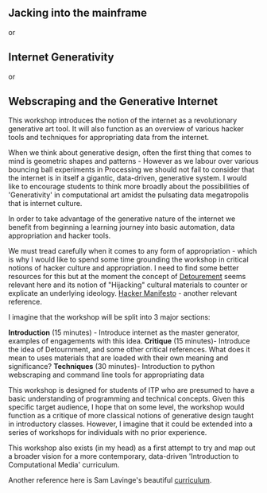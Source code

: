 ## Jacking into the mainframe
or
## Internet Generativity
or
## Webscraping and the Generative Internet

This workshop introduces the notion of the internet as a revolutionary generative art tool. It will also function as an overview of various hacker tools and techniques for appropriating data from the internet.


When we think about generative design, often the first thing that comes to mind is geometric shapes and patterns - However as we labour over various bouncing ball experiments in Processing we should not fail to consider that the internet is in itself a gigantic, data-driven, generative system. I would like to encourage students to think more broadly about the possibilities of 'Generativity' in computational art amidst the pulsating data megatropolis that is internet culture.

In order to take advantage of the generative nature of the internet we benefit from beginning a learning journey into basic automation, data appropriation and hacker tools.

We must tread carefully when it comes to any form of appropriation - which is why I would like to spend some time grounding the workshop in critical notions of hacker culture and appropriation. I need to find some better resources for this but at the moment the concept of [Detourement](https://en.wikipedia.org/wiki/D%C3%A9tournement) seems relevant here and its notion of "Hijacking" cultural materials to counter or explicate an underlying ideology. [Hacker Manifesto](http://www.neme.org/texts/hacker-manifesto) - another relevant reference.

I imagine that the workshop will be split into 3 major sections:

**Introduction** (15 minutes) - Introduce internet as the master generator, examples of engagements with this idea.
**Critique** (15 minutes)- Introduce the idea of Detournment, and some other critical references. What does it mean to uses materials that are loaded with their own meaning and significance?
**Techniques** (30 minutes)- Introduction to python webscraping and command line tools for appropriating data

This workshop is designed for students of ITP who are presumed to have a basic understanding of programming and technical concepts. Given this specific target audience, I hope that on some level, the workshop would function as a critique of more classical notions of generative design taught in introductory classes. However, I imagine that it could be extended into a series of workshops for individuals with no prior experience.

This workshop also exists (in my head) as a first attempt to try and map out a broader vision for a more contemporary, data-driven 'Introduction to Computational Media' curriculum.

Another reference here is Sam Lavinge's beautiful [curriculum](https://github.com/antiboredom/detourning-the-web-2018).
